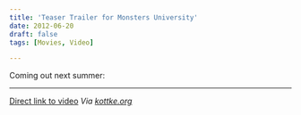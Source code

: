 ```yaml
---
title: 'Teaser Trailer for Monsters University'
date: 2012-06-20
draft: false
tags: [Movies, Video]

---
```


Coming out next summer:

* * *

[Direct link to video](http://youtu.be/sED6FRXIHJc) _Via [kottke.org](http://kottke.org/12/06/teaser-trailer-for-monsters-university)_
